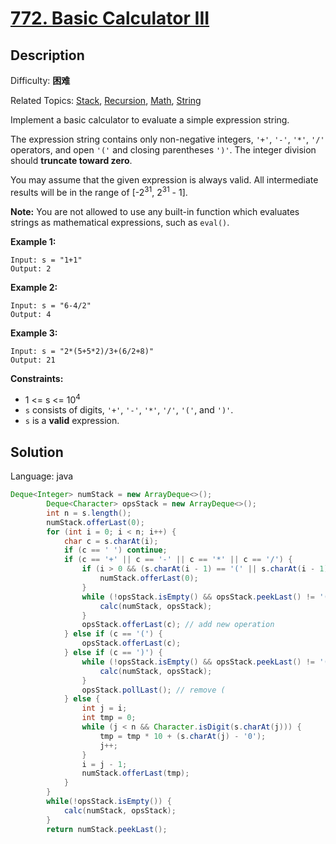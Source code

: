# [772\. Basic Calculator III](https://leetcode.cn/problems/basic-calculator-iii/)

## Description

Difficulty: **困难**  

Related Topics: [Stack](https://leetcode.cn/tag/stack/), [Recursion](https://leetcode.cn/tag/recursion/), [Math](https://leetcode.cn/tag/math/), [String](https://leetcode.cn/tag/string/)


Implement a basic calculator to evaluate a simple expression string.

The expression string contains only non-negative integers, `'+'`, `'-'`, `'*'`, `'/'` operators, and open `'('` and closing parentheses `')'`. The integer division should **truncate toward zero**.

You may assume that the given expression is always valid. All intermediate results will be in the range of [-2<sup>31</sup>, 2<sup>31</sup> - 1].

**Note:** You are not allowed to use any built-in function which evaluates strings as mathematical expressions, such as `eval()`.

**Example 1:**

```
Input: s = "1+1"
Output: 2
```

**Example 2:**

```
Input: s = "6-4/2"
Output: 4
```

**Example 3:**

```
Input: s = "2*(5+5*2)/3+(6/2+8)"
Output: 21
```

**Constraints:**

*   1 <= s <= 10<sup>4</sup>
*   `s` consists of digits, `'+'`, `'-'`, `'*'`, `'/'`, `'('`, and `')'`.
*   `s` is a **valid** expression.


## Solution

Language: java

```java
Deque<Integer> numStack = new ArrayDeque<>();
        Deque<Character> opsStack = new ArrayDeque<>();
        int n = s.length();
        numStack.offerLast(0);
        for (int i = 0; i < n; i++) {
            char c = s.charAt(i);
            if (c == ' ') continue;
            if (c == '+' || c == '-' || c == '*' || c == '/') {
                if (i > 0 && (s.charAt(i - 1) == '(' || s.charAt(i - 1) == '+' || s.charAt(i - 1) == '-')) {
                    numStack.offerLast(0);
                }
                while (!opsStack.isEmpty() && opsStack.peekLast() != '(' && map.get(opsStack.peekLast()) >= map.get(c)) {
                    calc(numStack, opsStack);
                }
                opsStack.offerLast(c); // add new operation
            } else if (c == '(') {
                opsStack.offerLast(c);
            } else if (c == ')') {
                while (!opsStack.isEmpty() && opsStack.peekLast() != '(') {
                    calc(numStack, opsStack);
                }
                opsStack.pollLast(); // remove (
            } else {
                int j = i;
                int tmp = 0;
                while (j < n && Character.isDigit(s.charAt(j))) {
                    tmp = tmp * 10 + (s.charAt(j) - '0');
                    j++;
                }
                i = j - 1;
                numStack.offerLast(tmp);
            }
        }
        while(!opsStack.isEmpty()) {
            calc(numStack, opsStack);
        }
        return numStack.peekLast();
```
